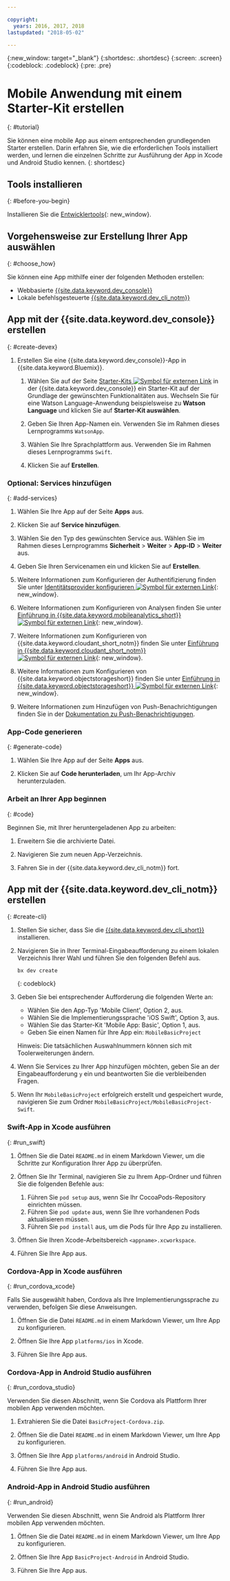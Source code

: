 ```yaml
---

copyright:
  years: 2016, 2017, 2018
lastupdated: "2018-05-02"

---
```


{:new_window: target="_blank"}
{:shortdesc: .shortdesc}
{:screen: .screen}
{:codeblock: .codeblock}
{:pre: .pre}

# Mobile Anwendung mit einem Starter-Kit erstellen
{: #tutorial}

Sie können eine mobile App aus einem entsprechenden grundlegenden Starter erstellen. Darin erfahren Sie, wie die erforderlichen Tools installiert werden, und lernen die einzelnen Schritte zur Ausführung der App in Xcode und Android Studio kennen.
{: shortdesc}

## Tools installieren
{: #before-you-begin}

Installieren Sie die [Entwicklertools](/docs/cli/idt/index.html#create){: new_window}.

## Vorgehensweise zur Erstellung Ihrer App auswählen
{: #choose_how}

Sie können eine App mithilfe einer der folgenden Methoden erstellen:
- Webbasierte [{{site.data.keyword.dev_console}}](#create-devex)
- Lokale befehlsgesteuerte [{{site.data.keyword.dev_cli_notm}}](#create-cli)

## App mit der {{site.data.keyword.dev_console}} erstellen
{: #create-devex}

1. Erstellen Sie eine {{site.data.keyword.dev_console}}-App in {{site.data.keyword.Bluemix}}.

    1. Wählen Sie auf der Seite [Starter-Kits ![Symbol für externen Link](../../icons/launch-glyph.svg "Symbol für externen Link")](https://console.ng.bluemix.net/developer/appservice/starter-kits/) in der {{site.data.keyword.dev_console}} ein Starter-Kit auf der Grundlage der gewünschten Funktionalitäten aus. Wechseln Sie für eine Watson Language-Anwendung beispielsweise zu **Watson Language** und klicken Sie auf **Starter-Kit auswählen**.

    2. Geben Sie Ihren App-Namen ein. Verwenden Sie im Rahmen dieses Lernprogramms `WatsonApp`.   

    3. Wählen Sie Ihre Sprachplattform aus. Verwenden Sie im Rahmen dieses Lernprogramms `Swift`.

    4. Klicken Sie auf **Erstellen**.

### Optional: Services hinzufügen
{: #add-services}

1. Wählen Sie Ihre App auf der Seite **Apps** aus.

2. Klicken Sie auf **Service hinzufügen**.

3. Wählen Sie den Typ des gewünschten Service aus. Wählen Sie im Rahmen dieses Lernprogramms **Sicherheit** > **Weiter** > **App-ID** > **Weiter** aus.

4. Geben Sie Ihren Servicenamen ein und klicken Sie auf **Erstellen**.

5. Weitere Informationen zum Konfigurieren der Authentifizierung finden Sie unter [Identitätsprovider konfigurieren ![Symbol für externen Link](../../icons/launch-glyph.svg "Symbol für externen Link")](/docs/services/appid/identity-providers.html){: new_window}.

6. Weitere Informationen zum Konfigurieren von Analysen finden Sie unter [Einführung in {{site.data.keyword.mobileanalytics_short}} ![Symbol für externen Link](../../icons/launch-glyph.svg "Symbol für externen Link")](/docs/services/mobileanalytics/index.html){: new_window}.

7. Weitere Informationen zum Konfigurieren von {{site.data.keyword.cloudant_short_notm}} finden Sie unter [Einführung in {{site.data.keyword.cloudant_short_notm}} ![Symbol für externen Link](../../icons/launch-glyph.svg "Symbol für externen Link")](/docs/services/Cloudant/index.html){: new_window}.

8. Weitere Informationen zum Konfigurieren von {{site.data.keyword.objectstorageshort}} finden Sie unter [Einführung in {{site.data.keyword.objectstorageshort}} ![Symbol für externen Link](../../icons/launch-glyph.svg "Symbol für externen Link")](/docs/services/ObjectStorage/index.html){: new_window}.

9. Weitere Informationen zum Hinzufügen von Push-Benachrichtigungen finden Sie in der [Dokumentation zu Push-Benachrichtigungen](/docs/services/mobilepush/c_overview_push.html#overview-push).

### App-Code generieren
{: #generate-code}

1. Wählen Sie Ihre App auf der Seite **Apps** aus.

2. Klicken Sie auf **Code herunterladen**, um Ihr App-Archiv herunterzuladen. 

### Arbeit an Ihrer App beginnen
{: #code}

Beginnen Sie, mit Ihrer heruntergeladenen App zu arbeiten:

1. Erweitern Sie die archivierte Datei.

2. Navigieren Sie zum neuen App-Verzeichnis.

3. Fahren Sie in der {{site.data.keyword.dev_cli_notm}} fort.


## App mit der {{site.data.keyword.dev_cli_notm}} erstellen
{: #create-cli}

1. Stellen Sie sicher, dass Sie die [{{site.data.keyword.dev_cli_short}}](/docs/cli/idt/index.html) installieren.

2. Navigieren Sie in Ihrer Terminal-Eingabeaufforderung zu einem lokalen Verzeichnis Ihrer Wahl und führen Sie den folgenden Befehl aus.

	```
	bx dev create
	```
	{: codeblock}

3. Geben Sie bei entsprechender Aufforderung die folgenden Werte an:

	* Wählen Sie den App-Typ 'Mobile Client', Option 2, aus.
	* Wählen Sie die Implementierungssprache 'iOS Swift', Option 3, aus.
	* Wählen Sie das Starter-Kit 'Mobile App: Basic', Option 1, aus.
	* Geben Sie einen Namen für Ihre App ein: `MobileBasicProject`

    Hinweis: Die tatsächlichen Auswahlnummern können sich mit Toolerweiterungen ändern.

4. Wenn Sie Services zu Ihrer App hinzufügen möchten, geben Sie an der Eingabeaufforderung `y` ein und beantworten Sie die verbleibenden Fragen.

5. Wenn Ihr `MobileBasicProject` erfolgreich erstellt und gespeichert wurde, navigieren Sie zum Ordner `MobileBasicProject/MobileBasicProject-Swift`.

### Swift-App in Xcode ausführen
{: #run_swift}

1. Öffnen Sie die Datei `README.md` in einem Markdown Viewer, um die Schritte zur Konfiguration Ihrer App zu überprüfen.

2. Öffnen Sie Ihr Terminal, navigieren Sie zu Ihrem App-Ordner und führen Sie die folgenden Befehle aus:
    1. Führen Sie `pod setup` aus, wenn Sie Ihr CocoaPods-Repository einrichten müssen.
    2. Führen Sie `pod update` aus, wenn Sie Ihre vorhandenen Pods aktualisieren müssen.
    3. Führen Sie `pod install` aus, um die Pods für Ihre App zu installieren.

3. Öffnen Sie Ihren Xcode-Arbeitsbereich `<appname>.xcworkspace`.

4. Führen Sie Ihre App aus.

### Cordova-App in Xcode ausführen
{: #run_cordova_xcode}

Falls Sie ausgewählt haben, Cordova als Ihre Implementierungssprache zu verwenden, befolgen Sie diese Anweisungen.

1. Öffnen Sie die Datei `README.md` in einem Markdown Viewer, um Ihre App zu konfigurieren. 

2. Öffnen Sie Ihre App `platforms/ios` in Xcode.

3. Führen Sie Ihre App aus.

### Cordova-App in Android Studio ausführen
{: #run_cordova_studio}

Verwenden Sie diesen Abschnitt, wenn Sie Cordova als Plattform Ihrer mobilen App verwenden möchten.

1. Extrahieren Sie die Datei `BasicProject-Cordova.zip`.

2. Öffnen Sie die Datei `README.md` in einem Markdown Viewer, um Ihre App zu konfigurieren. 

3. Öffnen Sie Ihre App `platforms/android` in Android Studio. 

4. Führen Sie Ihre App aus.

### Android-App in Android Studio ausführen
{: #run_android}

Verwenden Sie diesen Abschnitt, wenn Sie Android als Plattform Ihrer mobilen App verwenden möchten.

1. Öffnen Sie die Datei `README.md` in einem Markdown Viewer, um Ihre App zu konfigurieren. 

2. Öffnen Sie Ihre App `BasicProject-Android` in Android Studio. 

3. Führen Sie Ihre App aus.
